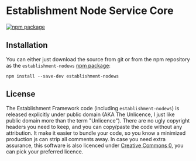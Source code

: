 # Establishment Node Service Core
[![npm package][npm-badge]][npm-url]

## Installation
You can either just download the source from git or from the npm repository as the `establishment-nodews` [npm package][npm-url]:
```
npm install --save-dev establishment-nodews
```

## License
The Establishment Framework code (including `establishment-nodews`) is released explicitly under public domain (AKA The Unlicence, I just like public domain more than the term "Unlicence").
There are no ugly copyright headers you need to keep, and you can copy/paste the code without any attribution.
It make it easier to bundle your code, so you know a minimized production js can strip all comments away.
In case you need extra assurance, this software is also licenced under [Creative Commons 0][license-cc0], you can pick your preferred licence.

[license-cc0]: https://creativecommons.org/publicdomain/zero/1.0/
[npm-badge]: https://img.shields.io/npm/v/establishment-nodews.svg?style=flat-square
[npm-url]: https://www.npmjs.org/package/establishment-nodews
